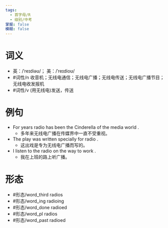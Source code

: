 ```yaml
---
tags:
  - 首字母/R
  - 级别/中考
掌握: false
模糊: false
---
```

# 词义
- 英：/ˈreɪdiəʊ/； 美：/ˈreɪdioʊ/
- #词性/n  收音机；无线电通信；无线电广播；无线电传送；无线电广播节目；无线电收发报机
- #词性/v  (用无线电)发送，传送
# 例句
- For years radio has been the Cinderella of the media world .
	- 多年来无线电广播在传媒界中一直不受重视。
- The play was written specially for radio .
	- 这出戏是专为无线电广播而写的。
- I listen to the radio on the way to work .
	- 我在上班的路上听广播。
# 形态
- #形态/word_third radios
- #形态/word_ing radioing
- #形态/word_done radioed
- #形态/word_pl radios
- #形态/word_past radioed
